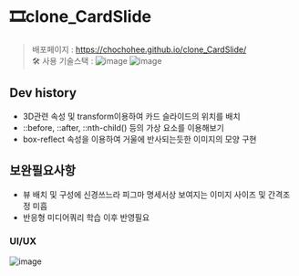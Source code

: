 # 🎞clone_CardSlide  
> 배포페이지 : https://chochohee.github.io/clone_CardSlide/  
>   🛠 사용 기술스택 : ![image](https://github.com/user-attachments/assets/6d3cf9db-5fa3-45f9-97a6-80a723209db2) ![image](https://github.com/user-attachments/assets/959db8e7-3aff-4506-b45f-8c828ed9f98f)



  ## Dev history
  - 3D관련 속성 및  transform이용하여 카드 슬라이드의 위치를 배치
  - ::before, ::after, ::nth-child() 등의 가상 요소를 이용해보기
  - box-reflect 속성을 이용하여 거울에 반사되는듯한 이미지의 모양 구현

  ## 보완필요사항
  - 뷰 배치 및 구성에 신경쓰느라 피그마 명세서상 보여지는 이미지 사이즈 및 간격조정 미흡
  - 반응형 미디어쿼리 학습 이후 반영필요

  ### UI/UX
  ![image](https://github.com/user-attachments/assets/a7ed08a2-bee7-446a-8acc-b564d23377d2)
